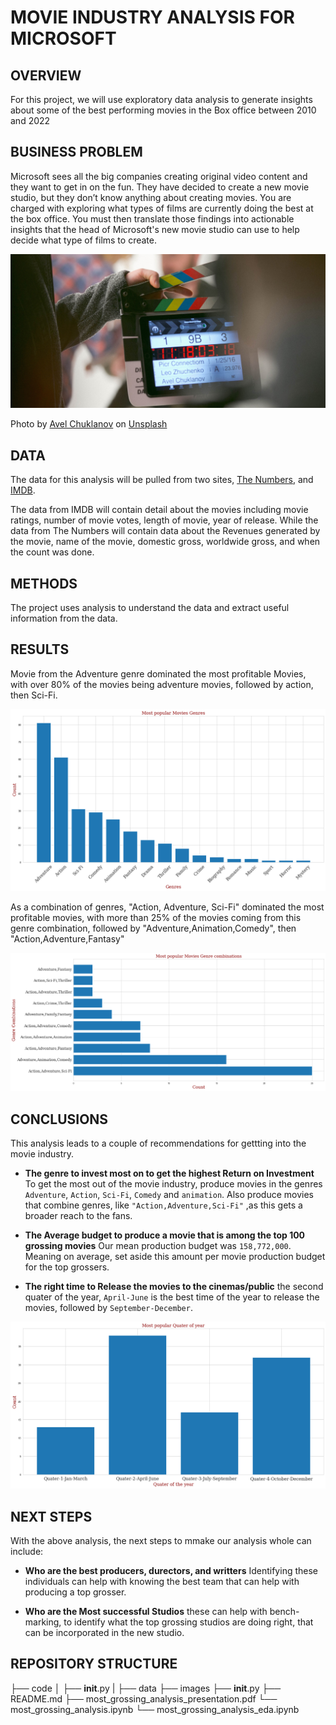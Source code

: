 # MOVIE INDUSTRY ANALYSIS FOR MICROSOFT

## OVERVIEW
For this project, we will use exploratory data analysis to generate insights about some of the best performing movies in the Box office between 2010 and 2022

## BUSINESS PROBLEM
Microsoft sees all the big companies creating original video content and they want to get in on the fun. 
They have decided to create a new movie studio, but they don’t know anything about creating movies. 
You are charged with exploring what types of films are currently doing the best at the box office.
You must then translate those findings into actionable insights that the head of Microsoft's new movie studio can use to help decide what type of films to create.

![Clapperboard in production](images/avel-chuklanov-Hn3S90f6aak-unsplash-edited.jpg)

<span>Photo by <a href="https://unsplash.com/@chuklanov?utm_source=unsplash&utm_medium=referral&utm_content=creditCopyText">Avel Chuklanov</a> on <a href="https://unsplash.com/?utm_source=unsplash&utm_medium=referral&utm_content=creditCopyText">Unsplash</a></span>

## DATA
The data for this analysis will be pulled from two sites, [The Numbers](https://www.the-numbers.com/movie/budgets/all), and [IMDB](https://www.imdb.com/interfaces/).

The data from IMDB will contain detail about the movies including movie ratings, number of movie votes, length of movie, year of release. While the data from The Numbers will contain data about the Revenues generated by the movie, name of the movie, domestic gross, worldwide gross, and when the count was done.

## METHODS
The project uses analysis to understand the data and extract useful information from the data.

## RESULTS
Movie from the Adventure genre dominated the most profitable Movies, with over 80% of the movies being adventure movies, followed by action, then Sci-Fi.

![most popular movie genre](images/most%20popular%20movie%20genre.png)

As a combination of genres, "Action, Adventure, Sci-Fi" dominated the most profitable movies, with more than 25% of the movies coming from this genre combination, followed by "Adventure,Animation,Comedy", then "Action,Adventure,Fantasy"

![most popular movie genre combinations](images/Most%20popular%20Movies%20Genre%20combinations.png)

## CONCLUSIONS
This analysis leads to a couple of recommendations for gettting into the movie industry.

- **The genre to invest most on to get the highest Return on Investment** To get the most out of the movie industry, produce movies in the genres `Adventure`, `Action`, `Sci-Fi`, `Comedy` and `animation`. Also produce movies that combine genres, like `"Action,Adventure,Sci-Fi"` ,as this gets a broader reach to the fans.

- **The Average budget to produce a movie that is among the top 100 grossing movies** Our mean production budget was `158,772,000`. Meaning on average, set aside this amount per movie production budget for the top grossers.

- **The right time to Release the movies to the cinemas/public** the second quater of the year, `April-June` is the best time of the year to release the movies, followed by `September-December`.

![most popular release quater](images/Most%20popular%20Quater%20of%20year.png)

## NEXT STEPS
With the above analysis, the next steps to mmake our analysis whole can include:
- **Who are the best producers, durectors, and writters** Identifying these individuals can help with knowing the best team that can help with producing a top grosser.

- **Who are the Most successful Studios** these can help with bench-marking, to identify what the top grossing studios are doing right, that can be incorporated in the new studio.

## REPOSITORY STRUCTURE
├── code
│   ├── __init__.py
|
├── data
├── images
├── __init__.py
├── README.md
├── most_grossing_analysis_presentation.pdf
└── most_grossing_analysis.ipynb
└── most_grossing_analysis_eda.ipynb
```
